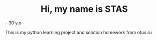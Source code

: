 <h1 align="center"> Hi, my name is STAS </h1>
- 30 y.o</p>

This is my python learning project and solution homework from otus.ru

